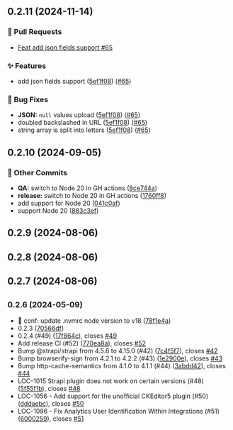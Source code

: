 ## 0.2.11 (2024-11-14)
### 🔀 Pull Requests

- [Feat add json fields support #65](https://github.com/localazy/strapi-plugin/pull/65)

### ✨ Features

- add json fields support ([5ef1f08](https://github.com/localazy/strapi-plugin/commit/5ef1f08)) ([#65](https://github.com/localazy/strapi-plugin/pull/65))

### 🐛 Bug Fixes

- **JSON:** `null` values upload ([5ef1f08](https://github.com/localazy/strapi-plugin/commit/5ef1f08)) ([#65](https://github.com/localazy/strapi-plugin/pull/65))
- doubled backslashed in URL ([5ef1f08](https://github.com/localazy/strapi-plugin/commit/5ef1f08)) ([#65](https://github.com/localazy/strapi-plugin/pull/65))
- string array is split into letters ([5ef1f08](https://github.com/localazy/strapi-plugin/commit/5ef1f08)) ([#65](https://github.com/localazy/strapi-plugin/pull/65))

## 0.2.10 (2024-09-05)

### 🧰 Other Commits

- **QA:** switch to Node 20 in GH actions ([8ce744a](https://github.com/localazy/strapi-plugin/commit/8ce744a))
- **release:** switch to Node 20 in GH actions ([1760ff8](https://github.com/localazy/strapi-plugin/commit/1760ff8))
- add support for Node 20 ([041c0af](https://github.com/localazy/strapi-plugin/commit/041c0af))
- support Node 20 ([883c3ef](https://github.com/localazy/strapi-plugin/commit/883c3ef))

## 0.2.9 (2024-08-06)

## 0.2.8 (2024-08-06)

## 0.2.7 (2024-08-06)

## <small>0.2.6 (2024-05-09)</small>

* 🔧 conf: update .nvmrc node version to v18 ([78f1e4a](https://github.com/localazy/strapi-plugin/commit/78f1e4a))
* 0.2.3 ([70566df](https://github.com/localazy/strapi-plugin/commit/70566df))
* 0.2.4 (#49) ([17f864c](https://github.com/localazy/strapi-plugin/commit/17f864c)), closes [#49](https://github.com/localazy/strapi-plugin/issues/49)
* Add release CI (#52) ([770ea8a](https://github.com/localazy/strapi-plugin/commit/770ea8a)), closes [#52](https://github.com/localazy/strapi-plugin/issues/52)
* Bump @strapi/strapi from 4.5.6 to 4.15.0 (#42) ([7c4f5f7](https://github.com/localazy/strapi-plugin/commit/7c4f5f7)), closes [#42](https://github.com/localazy/strapi-plugin/issues/42)
* Bump browserify-sign from 4.2.1 to 4.2.2 (#43) ([1e2900e](https://github.com/localazy/strapi-plugin/commit/1e2900e)), closes [#43](https://github.com/localazy/strapi-plugin/issues/43)
* Bump http-cache-semantics from 4.1.0 to 4.1.1 (#44) ([3abdd42](https://github.com/localazy/strapi-plugin/commit/3abdd42)), closes [#44](https://github.com/localazy/strapi-plugin/issues/44)
* LOC-1015 Strapi plugin does not work on certain versions (#48) ([5f55f1b](https://github.com/localazy/strapi-plugin/commit/5f55f1b)), closes [#48](https://github.com/localazy/strapi-plugin/issues/48)
* LOC-1056 - Add support for the unofficial CKEditor5 plugin (#50) ([dddaebc](https://github.com/localazy/strapi-plugin/commit/dddaebc)), closes [#50](https://github.com/localazy/strapi-plugin/issues/50)
* LOC-1096 -  Fix Analytics User Identification Within Integrations (#51) ([6000259](https://github.com/localazy/strapi-plugin/commit/6000259)), closes [#51](https://github.com/localazy/strapi-plugin/issues/51)



